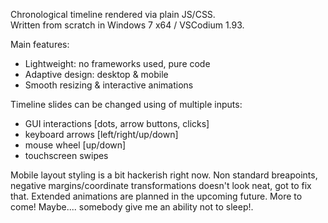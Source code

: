 Chronological timeline rendered via plain JS/CSS.
<br>
Written from scratch in Windows 7 x64 / VSCodium 1.93.
<br>

Main features: 
* Lightweight: no frameworks used, pure code
* Adaptive design: desktop & mobile
* Smooth resizing & interactive animations

Timeline slides can be changed using of multiple inputs: 

* GUI interactions [dots, arrow buttons, clicks] 
* keyboard arrows [left/right/up/down]  
* mouse wheel [up/down]
* touchscreen swipes

Mobile layout styling is a bit hackerish right now.
Non standard breapoints, negative margins/coordinate transformations doesn't look neat, got to fix that.
Extended animations are planned in the upcoming future.
More to come! Maybe.... somebody give me an ability not to sleep!.